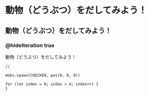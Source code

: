 # 動物（どうぶつ）をだしてみよう！
## 動物（どうぶつ）をだしてみよう！
### @hideIteration true
動物（どうぶつ）をだしてみよう！
```template
//
```
```ghost
mobs.spawn(CHICKEN, pos(0, 0, 0))

for (let index = 0; index < 4; index++) {
}
```
